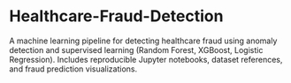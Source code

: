 # Healthcare-Fraud-Detection
A machine learning pipeline for detecting healthcare fraud using anomaly detection and supervised learning (Random Forest, XGBoost, Logistic Regression). Includes reproducible Jupyter notebooks, dataset references, and fraud prediction visualizations.
